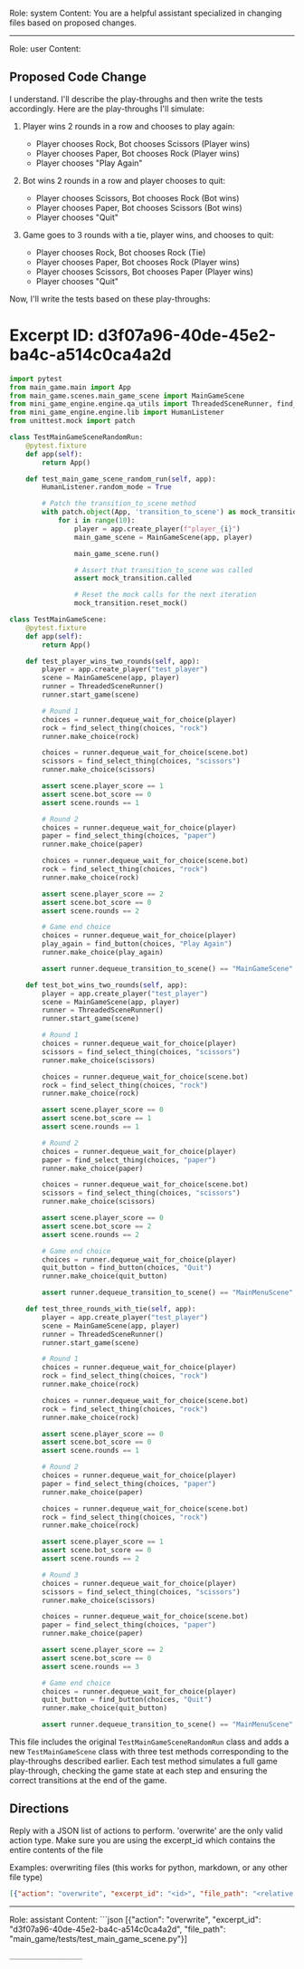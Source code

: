 Role: system
Content: You are a helpful assistant specialized in changing files based on proposed changes.
__________________
Role: user
Content: 
## Proposed Code Change
I understand. I'll describe the play-throughs and then write the tests accordingly. Here are the play-throughs I'll simulate:

1. Player wins 2 rounds in a row and chooses to play again:
   - Player chooses Rock, Bot chooses Scissors (Player wins)
   - Player chooses Paper, Bot chooses Rock (Player wins)
   - Player chooses "Play Again"

2. Bot wins 2 rounds in a row and player chooses to quit:
   - Player chooses Scissors, Bot chooses Rock (Bot wins)
   - Player chooses Paper, Bot chooses Scissors (Bot wins)
   - Player chooses "Quit"

3. Game goes to 3 rounds with a tie, player wins, and chooses to quit:
   - Player chooses Rock, Bot chooses Rock (Tie)
   - Player chooses Paper, Bot chooses Rock (Player wins)
   - Player chooses Scissors, Bot chooses Paper (Player wins)
   - Player chooses "Quit"

Now, I'll write the tests based on these play-throughs:

# Excerpt ID: d3f07a96-40de-45e2-ba4c-a514c0ca4a2d
```python main_game/tests/test_main_game_scene.py
import pytest
from main_game.main import App
from main_game.scenes.main_game_scene import MainGameScene
from mini_game_engine.engine.qa_utils import ThreadedSceneRunner, find_select_thing, find_button
from mini_game_engine.engine.lib import HumanListener
from unittest.mock import patch

class TestMainGameSceneRandomRun:
    @pytest.fixture
    def app(self):
        return App()

    def test_main_game_scene_random_run(self, app):
        HumanListener.random_mode = True

        # Patch the transition_to_scene method
        with patch.object(App, 'transition_to_scene') as mock_transition:
            for i in range(10):
                player = app.create_player(f"player_{i}")
                main_game_scene = MainGameScene(app, player)

                main_game_scene.run()

                # Assert that transition_to_scene was called
                assert mock_transition.called

                # Reset the mock calls for the next iteration
                mock_transition.reset_mock()

class TestMainGameScene:
    @pytest.fixture
    def app(self):
        return App()

    def test_player_wins_two_rounds(self, app):
        player = app.create_player("test_player")
        scene = MainGameScene(app, player)
        runner = ThreadedSceneRunner()
        runner.start_game(scene)

        # Round 1
        choices = runner.dequeue_wait_for_choice(player)
        rock = find_select_thing(choices, "rock")
        runner.make_choice(rock)

        choices = runner.dequeue_wait_for_choice(scene.bot)
        scissors = find_select_thing(choices, "scissors")
        runner.make_choice(scissors)

        assert scene.player_score == 1
        assert scene.bot_score == 0
        assert scene.rounds == 1

        # Round 2
        choices = runner.dequeue_wait_for_choice(player)
        paper = find_select_thing(choices, "paper")
        runner.make_choice(paper)

        choices = runner.dequeue_wait_for_choice(scene.bot)
        rock = find_select_thing(choices, "rock")
        runner.make_choice(rock)

        assert scene.player_score == 2
        assert scene.bot_score == 0
        assert scene.rounds == 2

        # Game end choice
        choices = runner.dequeue_wait_for_choice(player)
        play_again = find_button(choices, "Play Again")
        runner.make_choice(play_again)

        assert runner.dequeue_transition_to_scene() == "MainGameScene"

    def test_bot_wins_two_rounds(self, app):
        player = app.create_player("test_player")
        scene = MainGameScene(app, player)
        runner = ThreadedSceneRunner()
        runner.start_game(scene)

        # Round 1
        choices = runner.dequeue_wait_for_choice(player)
        scissors = find_select_thing(choices, "scissors")
        runner.make_choice(scissors)

        choices = runner.dequeue_wait_for_choice(scene.bot)
        rock = find_select_thing(choices, "rock")
        runner.make_choice(rock)

        assert scene.player_score == 0
        assert scene.bot_score == 1
        assert scene.rounds == 1

        # Round 2
        choices = runner.dequeue_wait_for_choice(player)
        paper = find_select_thing(choices, "paper")
        runner.make_choice(paper)

        choices = runner.dequeue_wait_for_choice(scene.bot)
        scissors = find_select_thing(choices, "scissors")
        runner.make_choice(scissors)

        assert scene.player_score == 0
        assert scene.bot_score == 2
        assert scene.rounds == 2

        # Game end choice
        choices = runner.dequeue_wait_for_choice(player)
        quit_button = find_button(choices, "Quit")
        runner.make_choice(quit_button)

        assert runner.dequeue_transition_to_scene() == "MainMenuScene"

    def test_three_rounds_with_tie(self, app):
        player = app.create_player("test_player")
        scene = MainGameScene(app, player)
        runner = ThreadedSceneRunner()
        runner.start_game(scene)

        # Round 1
        choices = runner.dequeue_wait_for_choice(player)
        rock = find_select_thing(choices, "rock")
        runner.make_choice(rock)

        choices = runner.dequeue_wait_for_choice(scene.bot)
        rock = find_select_thing(choices, "rock")
        runner.make_choice(rock)

        assert scene.player_score == 0
        assert scene.bot_score == 0
        assert scene.rounds == 1

        # Round 2
        choices = runner.dequeue_wait_for_choice(player)
        paper = find_select_thing(choices, "paper")
        runner.make_choice(paper)

        choices = runner.dequeue_wait_for_choice(scene.bot)
        rock = find_select_thing(choices, "rock")
        runner.make_choice(rock)

        assert scene.player_score == 1
        assert scene.bot_score == 0
        assert scene.rounds == 2

        # Round 3
        choices = runner.dequeue_wait_for_choice(player)
        scissors = find_select_thing(choices, "scissors")
        runner.make_choice(scissors)

        choices = runner.dequeue_wait_for_choice(scene.bot)
        paper = find_select_thing(choices, "paper")
        runner.make_choice(paper)

        assert scene.player_score == 2
        assert scene.bot_score == 0
        assert scene.rounds == 3

        # Game end choice
        choices = runner.dequeue_wait_for_choice(player)
        quit_button = find_button(choices, "Quit")
        runner.make_choice(quit_button)

        assert runner.dequeue_transition_to_scene() == "MainMenuScene"
```

This file includes the original `TestMainGameSceneRandomRun` class and adds a new `TestMainGameScene` class with three test methods corresponding to the play-throughs described earlier. Each test method simulates a full game play-through, checking the game state at each step and ensuring the correct transitions at the end of the game.

## Directions
Reply with a JSON list of actions to perform. 'overwrite' are the only valid action type. 
Make sure you are using the excerpt_id which contains the entire contents of the file

Examples:
overwriting files (this works for python, markdown, or any other file type)
```json output_example1
[{"action": "overwrite", "excerpt_id": "<id>", "file_path": "<relative file path>"}]
```

__________________
Role: assistant
Content: ```json
[{"action": "overwrite", "excerpt_id": "d3f07a96-40de-45e2-ba4c-a514c0ca4a2d", "file_path": "main_game/tests/test_main_game_scene.py"}]
```
__________________
